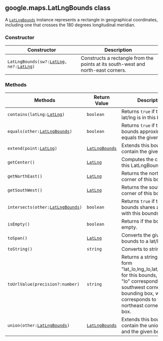 <h2 id="LatLngBounds">
google.maps.LatLngBounds
class
</h2><p>A <code><a href="https://github.com/amenadiel/google-maps-documentation/blob/master/docs/google.maps.LatLngBounds.md">LatLngBounds</a></code> instance represents a rectangle in geographical coordinates, including one that crosses the 180 degrees longitudinal meridian.</p><h3 id="devsite_header_225">Constructor</h3><table summary="class LatLngBounds - Constructor" width="100%">
<thead>
<tr><th>Constructor</th>
<th>Description</th>
</tr></thead>
<tbody>
<tr>
<td><code>LatLngBounds(sw?:<a href="https://github.com/amenadiel/google-maps-documentation/blob/master/docs/google.maps.LatLng.md">LatLng</a>, ne?:<a href="https://github.com/amenadiel/google-maps-documentation/blob/master/docs/google.maps.LatLng.md">LatLng</a>)</code></td>
<td>Constructs a rectangle from the points at its south-west and north-east corners.</td>
</tr>
</tbody>
</table><h3 id="devsite_header_226">Methods</h3><table summary="class LatLngBounds - Methods" width="100%">
<thead>
<tr><th>Methods</th>
<th>Return Value</th>
<th>Description</th>
</tr></thead>
<tbody>
<tr>
<td><code>contains(latLng:<a href="https://github.com/amenadiel/google-maps-documentation/blob/master/docs/google.maps.LatLng.md">LatLng</a>)</code></td>
<td><code>boolean</code></td>
<td>Returns <code>true</code> if the given lat/lng is in this bounds.</td>
</tr>
<tr>
<td><code>equals(other:<a href="https://github.com/amenadiel/google-maps-documentation/blob/master/docs/google.maps.LatLngBounds.md">LatLngBounds</a>)</code></td>
<td><code>boolean</code></td>
<td>Returns <code>true</code> if this bounds approximately equals the given bounds.</td>
</tr>
<tr>
<td><code>extend(point:<a href="https://github.com/amenadiel/google-maps-documentation/blob/master/docs/google.maps.LatLng.md">LatLng</a>)</code></td>
<td><code><a href="https://github.com/amenadiel/google-maps-documentation/blob/master/docs/google.maps.LatLngBounds.md">LatLngBounds</a></code></td>
<td>Extends this bounds to contain the given point.</td>
</tr>
<tr>
<td><code>getCenter()</code></td>
<td><code><a href="https://github.com/amenadiel/google-maps-documentation/blob/master/docs/google.maps.LatLng.md">LatLng</a></code></td>
<td>Computes the center of this LatLngBounds</td>
</tr>
<tr>
<td><code>getNorthEast()</code></td>
<td><code><a href="https://github.com/amenadiel/google-maps-documentation/blob/master/docs/google.maps.LatLng.md">LatLng</a></code></td>
<td>Returns the north-east corner of this bounds.</td>
</tr>
<tr>
<td><code>getSouthWest()</code></td>
<td><code><a href="https://github.com/amenadiel/google-maps-documentation/blob/master/docs/google.maps.LatLng.md">LatLng</a></code></td>
<td>Returns the south-west corner of this bounds.</td>
</tr>
<tr>
<td><code>intersects(other:<a href="https://github.com/amenadiel/google-maps-documentation/blob/master/docs/google.maps.LatLngBounds.md">LatLngBounds</a>)</code></td>
<td><code>boolean</code></td>
<td>Returns <code>true</code> if this bounds shares any points with this bounds.</td>
</tr>
<tr>
<td><code>isEmpty()</code></td>
<td><code>boolean</code></td>
<td>Returns if the bounds are empty.</td>
</tr>
<tr>
<td><code>toSpan()</code></td>
<td><code><a href="https://github.com/amenadiel/google-maps-documentation/blob/master/docs/google.maps.LatLng.md">LatLng</a></code></td>
<td>Converts the given map bounds to a lat/lng span.</td>
</tr>
<tr>
<td><code>toString()</code></td>
<td><code>string</code></td>
<td>Converts to string.</td>
</tr>
<tr>
<td><code>toUrlValue(precision?:number)</code></td>
<td><code>string</code></td>
<td>Returns a string of the form "lat_lo,lng_lo,lat_hi,lng_hi" for this bounds, where "lo" corresponds to the southwest corner of the bounding box, while "hi" corresponds to the northeast corner of that box.</td>
</tr>
<tr>
<td><code>union(other:<a href="https://github.com/amenadiel/google-maps-documentation/blob/master/docs/google.maps.LatLngBounds.md">LatLngBounds</a>)</code></td>
<td><code><a href="https://github.com/amenadiel/google-maps-documentation/blob/master/docs/google.maps.LatLngBounds.md">LatLngBounds</a></code></td>
<td>Extends this bounds to contain the union of this and the given bounds.</td>
</tr>
</tbody>
</table>
